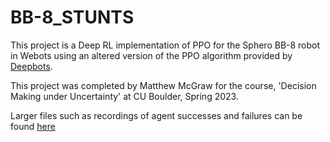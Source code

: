 # BB-8_STUNTS
This project is a Deep RL implementation of PPO for the Sphero BB-8 robot in Webots using an altered version of the PPO algorithm provided by [Deepbots](https://github.com/aidudezzz/deepbots).

This project was completed by Matthew McGraw for the course, 'Decision Making under Uncertainty' at CU Boulder, Spring 2023. 

Larger files such as recordings of agent successes and failures can be found [here](https://drive.google.com/drive/folders/18-u7hKzHnXdtQTmZuGooZllDyadm9nJB?usp=share_link)


